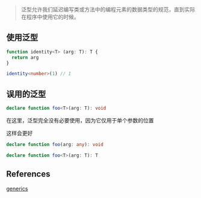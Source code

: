 > 泛型允许我们延迟编写类或方法中的编程元素的数据类型的规范，直到实际在程序中使用它的时候。

## 使用泛型

```ts
function identity<T> (arg: T): T {
  return arg
}
```

```ts
identity<number>(1) // 1
```

## 误用的泛型

```ts
declare function foo<T>(arg: T): void
```

在这里，泛型完全没有必要使用，因为它仅用于单个参数的位置

这样会更好

```ts
declare function foo(arg: any): void

declare function foo<T>(arg: T): T
```

## References

[generics](https://www.typescriptlang.org/docs/handbook/generics.html)

<Vssue title="Generics" />

